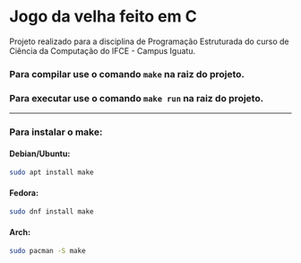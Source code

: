 # Jogo da velha feito em C


Projeto realizado para a disciplina de Programação Estruturada do curso de Ciência da Computação do IFCE - Campus Iguatu.

### Para compilar use o comando `make` na raiz do projeto.
### Para executar use o comando `make run` na raiz do projeto.
---
### Para instalar o make:
#### Debian/Ubuntu:
```sh
sudo apt install make
```
#### Fedora:
```sh
sudo dnf install make
```
#### Arch:
```sh
sudo pacman -S make
```
